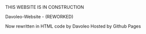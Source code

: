 THIS WEBSITE IS IN CONSTRUCTION

Davoleo-Website - (REWORKED)

Now rewritten in HTML code by Davoleo
Hosted by Github Pages